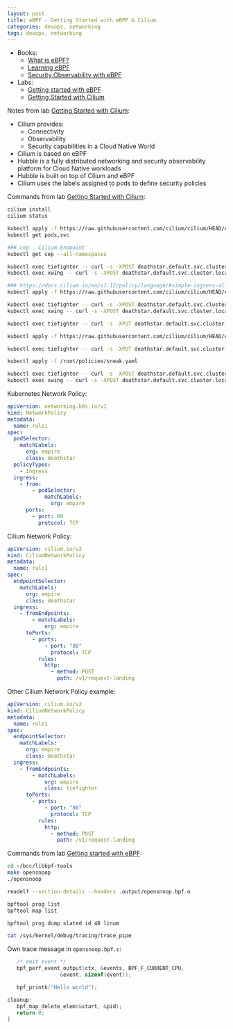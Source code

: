 ```yaml
---
layout: post
title: eBPF - Getting Started with eBPF & Cilium
categories: devops, networking
tags: devops, networking
---
```


* Books:
  * [What is eBPF?](https://isovalent.com/ebpf/)
  * [Learning eBPF](https://isovalent.com/learning-ebpf/)
  * [Security Observability with eBPF](https://isovalent.com/ebpf-security/)
* Labs:
  * [Getting started with eBPF](https://isovalent.com/labs/getting-started-with-ebpf/)
  * [Getting Started with Cilium](https://isovalent.com/labs/getting-started-with-cilium/)

Notes from lab [Getting Started with Cilium](https://isovalent.com/labs/getting-started-with-cilium/):
* Cilium provides:
  * Connectivity
  * Observability
  * Security capabilities in a Cloud Native World
* Cilium is based on eBPF
* Hubble is a fully distributed networking and security observability platform for Cloud Native workloads
* Hubble is built on top of Cilium and eBPF
* Cilium uses the labels assigned to pods to define security policies

Commands from lab [Getting Started with Cilium](https://isovalent.com/labs/getting-started-with-cilium/):
```bash
cilium install
cilium status

kubectl apply -f https://raw.githubusercontent.com/cilium/cilium/HEAD/examples/minikube/http-sw-app.yaml
kubectl get pods,svc

### cep - Cilium Endpoint
kubectl get cep --all-namespaces

kubectl exec tiefighter -- curl -s -XPOST deathstar.default.svc.cluster.local/v1/request-landing
kubectl exec xwing -- curl -s -XPOST deathstar.default.svc.cluster.local/v1/request-landing

### https://docs.cilium.io/en/v1.12/policy/language/#simple-ingress-allow
kubectl apply -f https://raw.githubusercontent.com/cilium/cilium/HEAD/examples/minikube/sw_l3_l4_policy.yaml

kubectl exec tiefighter -- curl -s -XPOST deathstar.default.svc.cluster.local/v1/request-landing
kubectl exec xwing -- curl -s -XPOST deathstar.default.svc.cluster.local/v1/request-landing

kubectl exec tiefighter -- curl -s -XPUT deathstar.default.svc.cluster.local/v1/exhaust-port

kubectl apply -f https://raw.githubusercontent.com/cilium/cilium/HEAD/examples/minikube/sw_l3_l4_l7_policy.yaml

kubectl exec tiefighter -- curl -s -XPUT deathstar.default.svc.cluster.local/v1/exhaust-port

kubectl apply -f /root/policies/sneak.yaml

kubectl exec tiefighter -- curl -s -XPOST deathstar.default.svc.cluster.local/v1/request-landing
kubectl exec xwing -- curl -s -XPOST deathstar.default.svc.cluster.local/v1/request-landing
```

Kubernetes Network Policy:
```yaml
apiVersion: networking.k8s.io/v1
kind: NetworkPolicy
metadata:
  name: rule1
spec:
  podSelector:
    matchLabels:
      org: empire
      class: deathstar
  policyTypes:
    - Ingress
  ingress:
    - from:
        - podSelector:
            matchLabels:
              org: empire
      ports:
        - port: 80
          protocol: TCP
```

Cilium Network Policy:
```yaml
apiVersion: cilium.io/v2
kind: CiliumNetworkPolicy
metadata:
  name: rule1
spec:
  endpointSelector:
    matchLabels:
      org: empire
      class: deathstar
  ingress:
    - fromEndpoints:
        - matchLabels:
            org: empire
      toPorts:
        - ports:
            - port: "80"
              protocol: TCP
          rules:
            http:
              - method: POST
                path: /v1/request-landing
```

Other Cilium Network Policy example:
```yaml
apiVersion: cilium.io/v2
kind: CiliumNetworkPolicy
metadata:
  name: rule1
spec:
  endpointSelector:
    matchLabels:
      org: empire
      class: deathstar
  ingress:
    - fromEndpoints:
        - matchLabels:
            org: empire
            class: tiefighter
      toPorts:
        - ports:
            - port: "80"
              protocol: TCP
          rules:
            http:
              - method: POST
                path: /v1/request-landing

```

Commands from lab [Getting started with eBPF](https://isovalent.com/labs/getting-started-with-ebpf/):
```bash
cd ~/bcc/libbpf-tools
make opensnoop
./opensnoop

readelf --section-details --headers .output/opensnoop.bpf.o

bpftool prog list
bpftool map list

bpftool prog dump xlated id 48 linum

cat /sys/kernel/debug/tracing/trace_pipe
```

Own trace message in ``opensnoop.bpf.c``:
```c
   /* emit event */
   bpf_perf_event_output(ctx, &events, BPF_F_CURRENT_CPU,
                 &event, sizeof(event));

   bpf_printk("Hello world");

cleanup:
   bpf_map_delete_elem(&start, &pid);
   return 0;
}
```